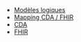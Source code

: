 * [Modèles logiques](./modelesLogiques-corps.html)
* [Mapping CDA / FHIR](./mappingCDA-FHIR-corps.html)
* [CDA](./ressourcesCDA-corps.html)
* [FHIR](./ressourcesFHIR-corps.html)
